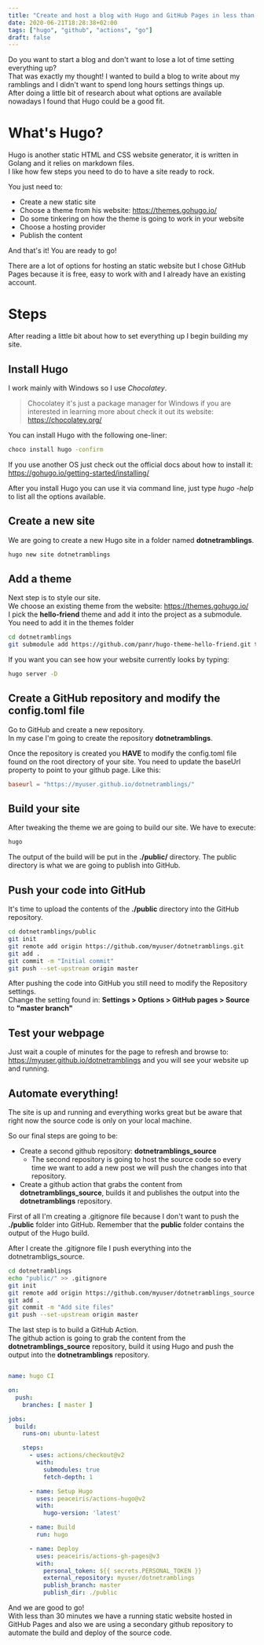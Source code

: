 ```yaml
---
title: "Create and host a blog with Hugo and GitHub Pages in less than 30 minutes"
date: 2020-06-21T18:28:38+02:00
tags: ["hugo", "github", "actions", "go"]
draft: false
---
```



Do you want to start a blog and don't want to lose a lot of time setting everything up?  
That was exactly my thought! I wanted to build a blog to write about my ramblings and I didn't want to spend long hours settings things up.  
After doing a little bit of research about what options are available nowadays I found that Hugo could be a good fit.

# What's Hugo?

Hugo is another static HTML and CSS website generator, it is written in Golang and it relies on markdown files.  
I like how few steps you need to do to have a site ready to rock. 

You just need to:  

+ Create a new static site
+ Choose a theme from his website: https://themes.gohugo.io/
+ Do some tinkering on how the theme is going to work in your website 
+ Choose a hosting provider
+ Publish the content

And that's it! You are ready to go!

There are a lot of options for hosting an static website but I chose GitHub Pages because it is free, easy to work with and I already have an existing account. 


# Steps

After reading a little bit about how to set everything up I begin building my site.

## Install Hugo

I work mainly with Windows so I use *Chocolatey*.

> Chocolatey it's just a package manager for Windows if you are interested in learning more about check it out its website:  https://chocolatey.org/  

You can install Hugo with the following one-liner:

```bash
choco install hugo -confirm
```

If you use another OS just check out the official docs about how to install it:   
https://gohugo.io/getting-started/installing/

After you install Hugo you can use it via command line, just type _hugo -help_ to list all the options available.

## Create a new site

We are going to create a new Hugo site in a folder named **dotnetramblings**.

```bash
hugo new site dotnetramblings
```

## Add a theme

Next step is to style our site.   
We choose an existing theme from the website: https://themes.gohugo.io/    
I pick the **hello-friend** theme and add it into the project as a submodule. You need to add it in the themes folder

```bash
cd dotnetramblings
git submodule add https://github.com/panr/hugo-theme-hello-friend.git themes/hello-friend
```

If you want you can see how your website currently looks by typing:

```bash
hugo server -D
```

## Create a GitHub repository and modify the config.toml file

Go to GitHub and create a new repository.   
In my case I'm going to create the repository **dotnetramblings**.   

Once the repository is created you **HAVE** to modify the config.toml file found on the root directory of your site. You need to update the baseUrl property to point to your github page. Like this: 

```toml
baseurl = "https://myuser.github.io/dotnetramblings/"
```

## Build your site

After tweaking the theme we are going to build our site. We have to execute: 

```bash
hugo
```

The output of the build will be put in the **./public/** directory. The public directory is what we are going to publish into GitHub.   


## Push your code into GitHub

It's time to upload the contents of the **./public** directory into the GitHub repository.

```bash
cd dotnetramblings/public
git init
git remote add origin https://github.com/myuser/dotnetramblings.git
git add .
git commit -m "Initial commit"
git push --set-upstream origin master
```

After pushing the code into GitHub you still need to modify the Repository settings.   
Change the setting found in: **Settings > Options > GitHub pages > Source**  to **"master branch"**

## Test your webpage

Just wait a couple of minutes for the page to refresh and browse to: https://myuser.github.io/dotnetramblings and you will see your website up and running.


## Automate everything!

The site is up and running and everything works great but be aware that right now the source code is only on your local machine.  

So our final steps are going to be:    

- Create a second github repository: **dotnetramblings_source**
  -  The second repository is going to host the source code so every time we want to add a new post we will push the changes into that repository.     
- Create a github action that grabs the content from **dotnetramblings_source**, builds it and publishes the output into the **dotnetramblings** repository.


First of all I'm creating a .gitignore file because I don't want to push the **./public** folder into GitHub. Remember that the **public** folder contains the output of the Hugo build.

After I create the .gitignore file I push everything into the dotnetrambligs_source.

```bash
cd dotnetramblings
echo "public/" >> .gitignore
git init
git remote add origin https://github.com/myuser/dotnetramblings_source.git
git add .
git commit -m "Add site files"
git push --set-upstream origin master

```
The last step is to build a GitHub Action.   
The github action is going to grab the content from the **dotnetramblings_source** repository, build it using Hugo and push the output into the **dotnetramblings** repository.

```yaml

name: hugo CI

on:
  push:
    branches: [ master ]

jobs:
  build:
    runs-on: ubuntu-latest

    steps:
      - uses: actions/checkout@v2
        with:
          submodules: true 
          fetch-depth: 1   

      - name: Setup Hugo
        uses: peaceiris/actions-hugo@v2
        with:
          hugo-version: 'latest'

      - name: Build
        run: hugo

      - name: Deploy
        uses: peaceiris/actions-gh-pages@v3
        with:
          personal_token: ${{ secrets.PERSONAL_TOKEN }}
          external_repository: myuser/dotnetramblings
          publish_branch: master
          publish_dir: ./public

```

And we are good to go!  
With less than 30 minutes we have a running static website hosted in GitHub Pages and also we are using a secondary github repository to automate the build and deploy of the source code.